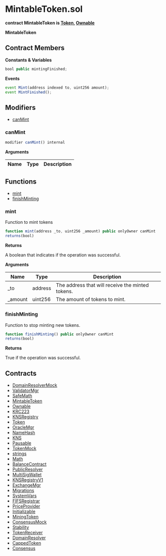﻿# MintableToken.sol

**contract MintableToken is [Token](Token.md), [Ownable](Ownable.md)**

**MintableToken**

## Contract Members
**Constants & Variables**

```js
bool public mintingFinished;
```

**Events**

```js
event Mint(address indexed to, uint256 amount);
event MintFinished();
```

## Modifiers

- [canMint](#canmint)

### canMint

```js
modifier canMint() internal
```

**Arguments**

| Name        | Type           | Description  |
| ------------- |------------- | -----|

## Functions

- [mint](#mint)
- [finishMinting](#finishminting)

### mint

Function to mint tokens

```js
function mint(address _to, uint256 _amount) public onlyOwner canMint
returns(bool)
```

**Returns**

A boolean that indicates if the operation was successful.

**Arguments**

| Name        | Type           | Description  |
| ------------- |------------- | -----|
| _to | address | The address that will receive the minted tokens. | 
| _amount | uint256 | The amount of tokens to mint. | 

### finishMinting

Function to stop minting new tokens.

```js
function finishMinting() public onlyOwner canMint
returns(bool)
```

**Returns**

True if the operation was successful.

## Contracts

- [DomainResolverMock](DomainResolverMock.md)
- [ValidatorMgr](ValidatorMgr.md)
- [SafeMath](SafeMath.md)
- [MintableToken](MintableToken.md)
- [Ownable](Ownable.md)
- [KRC223](KRC223.md)
- [KNSRegistry](KNSRegistry.md)
- [Token](Token.md)
- [OracleMgr](OracleMgr.md)
- [NameHash](NameHash.md)
- [KNS](KNS.md)
- [Pausable](Pausable.md)
- [TokenMock](TokenMock.md)
- [strings](strings.md)
- [Math](Math.md)
- [BalanceContract](BalanceContract.md)
- [PublicResolver](PublicResolver.md)
- [MultiSigWallet](MultiSigWallet.md)
- [KNSRegistryV1](KNSRegistryV1.md)
- [ExchangeMgr](ExchangeMgr.md)
- [Migrations](Migrations.md)
- [SystemVars](SystemVars.md)
- [FIFSRegistrar](FIFSRegistrar.md)
- [PriceProvider](PriceProvider.md)
- [Initializable](Initializable.md)
- [MiningToken](MiningToken.md)
- [ConsensusMock](ConsensusMock.md)
- [Stability](Stability.md)
- [TokenReceiver](TokenReceiver.md)
- [DomainResolver](DomainResolver.md)
- [CappedToken](CappedToken.md)
- [Consensus](Consensus.md)
